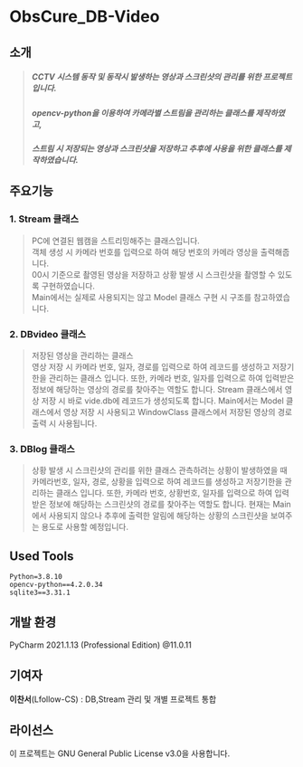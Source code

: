# ObsCure_DB-Video
## 소개
 > ##### CCTV 시스템 동작 및 동작시 발생하는 영상과 스크린샷의 관리를 위한 프로젝트 입니다.  
 > ##### opencv-python을 이용하여 카메라별 스트림을 관리하는 클래스를 제작하였고,  
 > ##### 스트림 시 저장되는 영상과 스크린샷을 저장하고 추후에 사용을 위한 클래스를 제작하였습니다.  
## 주요기능
### 1. Stream 클래스
 > PC에 연결된 웹캠을 스트리밍해주는 클래스입니다.  
 > 객체 생성 시 카메라 번호를 입력으로 하여 해당 번호의 카메라 영상을 출력해줍니다.  
 > 00시 기준으로 촬영된 영상을 저장하고 상황 발생 시 스크린샷을 촬영할 수 있도록 구현하였습니다.  
 > Main에서는 실제로 사용되지는 않고 Model 클래스 구현 시 구조를 참고하였습니다.  
### 2. DBvideo 클래스
 > 저장된 영상을 관리하는 클래스  
 > 영상 저장 시 카메라 번호, 일자, 경로를 입력으로 하여 레코드를 생성하고 저장기한을 관리하는 클래스 입니다.
 > 또한, 카메라 번호, 일자를 입력으로 하여 입력받은 정보에 해당하는 영상의 경로를 찾아주는 역할도 합니다.
 > Stream 클래스에서 영상 저장 시 바로 vide.db에 레코드가 생성되도록 합니다.
 > Main에서는 Model 클래스에서 영상 저장 시 사용되고 WindowClass 클래스에서 저장된 영상의 경로 출력 시 사용됩니다.
### 3. DBlog 클래스
 > 상황 발생 시 스크린샷의 관리를 위한 클래스
 > 관측하려는 상황이 발생하였을 때 카메라번호, 일자, 경로, 상황을 입력으로 하여 레코드를 생성하고 저장기한을 관리하는 클래스 입니다.
 > 또한, 카메라 번호, 상황번호, 일자를 입력으로 하여 입력받은 정보에 해당하는 스크린샷의 경로를 찾아주는 역할도 합니다.
 > 현재는 Main에서 사용되지 않으나 추후에 출력한 알림에 해당하는 상황의 스크린샷을 보여주는 용도로 사용할 예정입니다.
## Used Tools
```
Python=3.8.10  
opencv-python==4.2.0.34  
sqlite3==3.31.1  
```
## 개발 환경
PyCharm 2021.1.13 (Professional Edition) @11.0.11
## 기여자
**이찬서**(Lfollow-CS) : DB,Stream 관리 및 개별 프로젝트 통합
## 라이선스
이 프로젝트는 GNU General Public License v3.0을 사용합니다.

